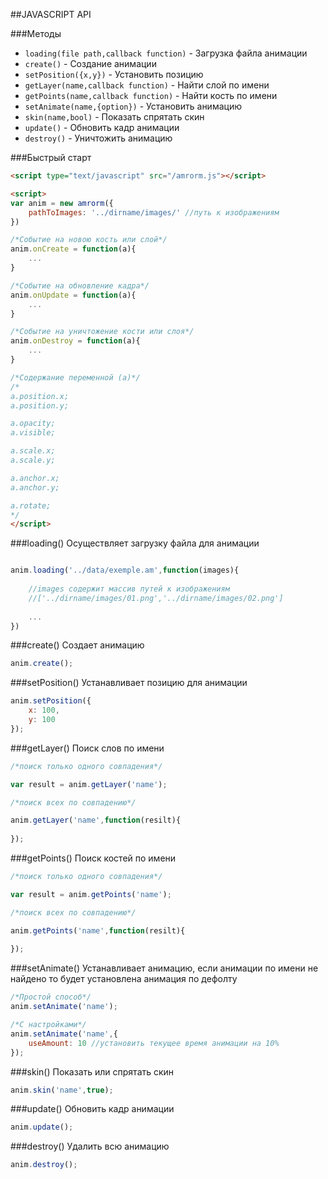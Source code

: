 ##JAVASCRIPT API

###Методы
* `loading(file path,callback function)` - Загрузка файла анимации
* `create()` - Создание анимации
* `setPosition({x,y})` - Установить позицию
* `getLayer(name,callback function)` - Найти слой по имени
* `getPoints(name,callback function)` - Найти кость по имени
* `setAnimate(name,{option})` - Установить анимацию
* `skin(name,bool)` - Показать спрятать скин
* `update()` - Обновить кадр анимации
* `destroy()` - Уничтожить анимацию

###Быстрый старт
```html
<script type="text/javascript" src="/amrorm.js"></script>

<script>
var anim = new amrorm({
    pathToImages: '../dirname/images/' //путь к изображениям
})

/*Событие на новою кость или слой*/
anim.onCreate = function(a){
    ...
}

/*Событие на обновление кадра*/
anim.onUpdate = function(a){
    ...
}

/*Событие на уничтожение кости или слоя*/
anim.onDestroy = function(a){
    ...
}

/*Содержание переменной (a)*/
/*
a.position.x;
a.position.y;

a.opacity;
a.visible;

a.scale.x;
a.scale.y;

a.anchor.x;
a.anchor.y;

a.rotate;
*/
</script>
```

###loading()
Осуществляет загрузку файла для анимации

```javascript

anim.loading('../data/exemple.am',function(images){
    
    //images содержит массив путей к изображениям 
    //['../dirname/images/01.png','../dirname/images/02.png']
    
    ...
})
```

###create()
Создает анимацию

```javascript
anim.create();
```

###setPosition()
Устанавливает позицию для анимации

```javascript
anim.setPosition({
    x: 100,
    y: 100
});
```

###getLayer()
Поиск слов по имени

```javascript
/*поиск только одного совпадения*/

var result = anim.getLayer('name');

/*поиск всех по совпадению*/

anim.getLayer('name',function(resilt){
    
});
```

###getPoints()
Поиск костей по имени

```javascript
/*поиск только одного совпадения*/

var result = anim.getPoints('name');

/*поиск всех по совпадению*/

anim.getPoints('name',function(resilt){
    
});
```

###setAnimate()
Устанавливает анимацию, если анимации по имени не найдено то будет установлена анимация по дефолту

```javascript
/*Простой способ*/
anim.setAnimate('name');

/*С настройками*/
anim.setAnimate('name',{
    useAmount: 10 //установить текущее время анимации на 10%
});
```

###skin()
Показать или спрятать скин

```javascript
anim.skin('name',true);
```

###update()
Обновить кадр анимации

```javascript
anim.update();
```

###destroy()
Удалить всю анимацию

```javascript
anim.destroy();
```